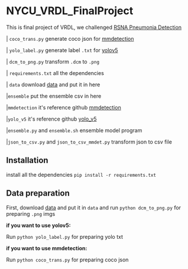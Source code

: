 # NYCU_VRDL_FinalProject
This is final project of VRDL, we challenged [RSNA Pneumonia Detection](https://www.kaggle.com/c/rsna-pneumonia-detection-challenge/overview)

| ```coco_trans.py``` generate coco json for [mmdetection](https://github.com/open-mmlab/mmdetection)

| ```yolo_label.py``` generate label ```.txt``` for [yolov5](https://github.com/ultralytics/yolov5)

| ```dcm_to_png.py``` transform ```.dcm``` to ```.png```

| ```requirements.txt``` all the dependencies

| ```data``` download [data](https://www.kaggle.com/c/rsna-pneumonia-detection-challenge/data) and put it in here

|```ensemble``` put the ensemble csv in here

|```mmdetection``` it's reference github [mmdetection](https://github.com/open-mmlab/mmdetection)

|```yolo_v5``` it's reference github [yolo_v5](https://github.com/ultralytics/yolov5)

|```ensemble.py``` and ```ensemble.sh``` ensemble model program

|```json_to_csv.py``` and ```json_to_csv_mmdet.py``` transform json to csv file

## Installation
install all the dependencies ```pip install -r requirements.txt```
## Data preparation
First, download [data](https://www.kaggle.com/c/rsna-pneumonia-detection-challenge/data) and put it in ```data``` and run ```python dcm_to_png.py``` for preparing ```.png``` imgs

**if you want to use yolov5:**

Run ```python yolo_label.py``` for preparing yolo txt

**if you want to use mmdetection:**

Run ```python coco_trans.py``` for preparing coco json